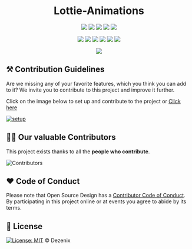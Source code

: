 <h1 align="center">Lottie-Animations</h1>



<div align="center">

<a href="https://github.com/Dezenix/lottie-animations"><img src="https://badges.frapsoft.com/os/v1/open-source.svg?v=103"></a>
<a href="https://github.com/Dezenix/lottie-animations"><img src="https://img.shields.io/badge/Built%20by-Designers-0059b3"></a>
<a href="https://github.com/Dezenix/lottie-animations"><img src="https://img.shields.io/static/v1.svg?label=Contributions&message=Welcome&color=yellow"></a>
<a href="https://github.com/smaranjitghose/"><img src="https://img.shields.io/badge/Maintained%3F-yes-brightgreen.svg?v=103"></a>
<a href="https://github.com/Dezenix/lottie-animations/blob/master/LICENSE"><img src="https://img.shields.io/badge/license-MIT-blue.svg?v=103"></a>

<a href="https://github.com/Dezenix/lottie-animations/graphs/contributors"><img src="https://img.shields.io/github/contributors/Dezenix/lottie-animations?color=brightgreen"></a>
<a href="https://github.com/Dezenix/lottie-animations/stargazers"><img src="https://img.shields.io/github/stars/Dezenix/lottie-animations?color=0059b3"></a>
<a href="https://github.com/Dezenix/lottie-animations/network/members"><img src="https://img.shields.io/github/forks/Dezenix/lottie-animations?color=yellow"></a>
<a href="https://github.com/Dezenix/lottie-animations/issues?q=is%3Aissue+is%3Aclosed"><img src="https://img.shields.io/github/issues-closed-raw/Dezenix/lottie-animations?color=yellow"></a>
<a href="https://github.com/Dezenix/lottie-animations/pulls"><img src="https://img.shields.io/github/issues-pr/Dezenix/lottie-animations?color=brightgreen"></a>
<a href="https://github.com/Dezenix/lottie-animations/pulls?q=is%3Apr+is%3Aclosed"><img src="https://img.shields.io/github/issues-pr-closed-raw/Dezenix/lottie-animations?color=0059b3"></a>
<!-- <a href="https://github.com/Dezenix/lottie-animations/issues"><img src="https://img.shields.io/github/issues/Dezenix/lottie-animations?color=0059b3"></a> -->
<img src="https://user-images.githubusercontent.com/73097560/115834477-dbab4500-a447-11eb-908a-139a6edaec5c.gif">
  
</div>

## ⚒️ Contribution Guidelines

Are we missing any of your favorite features, which you think you can add to it? We invite you to contribute to this project and improve it further.

Click on the image below to set up and contribute to the project or [Click here](https://github.com/Dezenix/.github/blob/main/CONTRIBUTING.md)

[![setup](https://user-images.githubusercontent.com/79747022/138317465-6acf293a-4b9d-4974-b284-d3c683d26d60.png)](https://github.com/Dezenix/.github/blob/main/CONTRIBUTING.md)

## 👨‍💻 Our valuable Contributors

This project exists thanks to all the **people who contribute**.

![Contributors](https://contributors-img.web.app/image?repo=Dezenix/lottie-animations)

## ❤️ Code of Conduct

Please note that Open Source Design has a [Contributor Code of Conduct](https://github.com/Dezenix/.github/blob/main/CODE_OF_CONDUCT.md). By participating in this project online or at events you agree to abide by its terms.

## 📜 License

[![License: MIT](https://img.shields.io/badge/License-MIT-yellow.svg)](./LICENSE) © Dezenix

